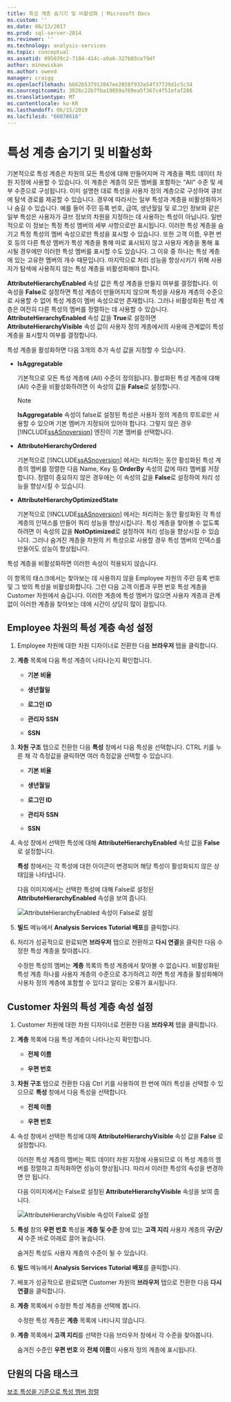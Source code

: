```yaml
---
title: 특성 계층 숨기기 및 비활성화 | Microsoft Docs
ms.custom: ''
ms.date: 06/13/2017
ms.prod: sql-server-2014
ms.reviewer: ''
ms.technology: analysis-services
ms.topic: conceptual
ms.assetid: 095039c2-7104-414c-a9a6-327b03ce79df
author: minewiskan
ms.author: owend
manager: craigg
ms.openlocfilehash: b662b537913847ee2858f933a54f37739d1c5c34
ms.sourcegitcommit: 3026c22b7fba19059a769ea5f367c4f51efaf286
ms.translationtype: MT
ms.contentlocale: ko-KR
ms.lasthandoff: 06/15/2019
ms.locfileid: "66078616"
---
```

# <a name="hiding-and-disabling-attribute-hierarchies"></a>특성 계층 숨기기 및 비활성화
  기본적으로 특성 계층은 차원의 모든 특성에 대해 만들어지며 각 계층을 팩트 데이터 차원 지정에 사용할 수 있습니다. 이 계층은 계층의 모든 멤버를 포함하는 “All” 수준 및 세부 수준으로 구성됩니다. 이미 설명한 대로 특성을 사용자 정의 계층으로 구성하여 큐브에 탐색 경로를 제공할 수 있습니다. 경우에 따라서는 일부 특성과 계층을 비활성화하거나 숨길 수 있습니다. 예를 들어 주민 등록 번호, 급여, 생년월일 및 로그인 정보와 같은 일부 특성은 사용자가 큐브 정보의 차원을 지정하는 데 사용하는 특성이 아닙니다. 일반적으로 이 정보는 특정 특성 멤버의 세부 사항으로만 표시됩니다. 이러한 특성 계층을 숨기고 특정 특성의 멤버 속성으로만 특성을 표시할 수 있습니다. 또한 고객 이름, 우편 번호 등의 다른 특성 멤버가 특성 계층을 통해 따로 표시되지 않고 사용자 계층을 통해 표시될 경우에만 이러한 특성 멤버를 표시할 수도 있습니다. 그 이유 중 하나는 특성 계층에 있는 고유한 멤버의 개수 때문입니다. 마지막으로 처리 성능을 향상시키기 위해 사용자가 탐색에 사용하지 않는 특성 계층을 비활성화해야 합니다.  
  
 **AttributeHierarchyEnabled** 속성 값은 특성 계층을 만들지 여부를 결정합니다. 이 속성을 **False**로 설정하면 특성 계층이 만들어지지 않으며 특성을 사용자 계층의 수준으로 사용할 수 없어 특성 계층이 멤버 속성으로만 존재합니다. 그러나 비활성화된 특성 계층은 여전히 다른 특성의 멤버를 정렬하는 데 사용할 수 있습니다. **AttributeHierarchyEnabled** 속성 값을 **True**로 설정하면 **AttributeHierarchyVisible** 속성 값이 사용자 정의 계층에서의 사용에 관계없이 특성 계층을 표시할지 여부를 결정합니다.  
  
 특성 계층을 활성화하면 다음 3개의 추가 속성 값을 지정할 수 있습니다.  
  
-   **IsAggregatable**  
  
     기본적으로 모든 특성 계층에 (All) 수준이 정의됩니다. 활성화된 특성 계층에 대해 (All) 수준을 비활성화하려면 이 속성의 값을 **False**로 설정합니다.  
  
    > [!NOTE]  
    >  **IsAggregatable** 속성이 false로 설정된 특성은 사용자 정의 계층의 루트로만 사용할 수 있으며 기본 멤버가 지정되어 있어야 합니다. 그렇지 않은 경우 [!INCLUDE[ssASnoversion](../includes/ssasnoversion-md.md)] 엔진이 기본 멤버를 선택합니다.  
  
-   **AttributeHierarchyOrdered**  
  
     기본적으로 [!INCLUDE[ssASnoversion](../includes/ssasnoversion-md.md)] 에서는 처리하는 동안 활성화된 특성 계층의 멤버를 정렬한 다음 Name, Key 등 **OrderBy** 속성의 값에 따라 멤버를 저장합니다. 정렬이 중요하지 않은 경우에는 이 속성의 값을 **False**로 설정하여 처리 성능을 향상시킬 수 있습니다.  
  
-   **AttributeHierarchyOptimizedState**  
  
     기본적으로 [!INCLUDE[ssASnoversion](../includes/ssasnoversion-md.md)] 에서는 처리하는 동안 활성화된 각 특성 계층의 인덱스를 만들어 쿼리 성능을 향상시킵니다. 특성 계층을 찾아볼 수 없도록 하려면 이 속성의 값을 **NotOptimized**로 설정하여 처리 성능을 향상시킬 수 있습니다. 그러나 숨겨진 계층을 차원의 키 특성으로 사용할 경우 특성 멤버의 인덱스를 만들어도 성능이 향상됩니다.  
  
 특성 계층을 비활성화하면 이러한 속성이 적용되지 않습니다.  
  
 이 항목의 태스크에서는 찾아보는 데 사용하지 않을 Employee 차원의 주민 등록 번호 및 그 밖의 특성을 비활성화합니다. 그런 다음 고객 이름과 우편 번호 특성 계층을 Customer 차원에서 숨깁니다. 이러한 계층에 특성 멤버가 많으면 사용자 계층과 관계없이 이러한 계층을 찾아보는 데에 시간이 상당히 많이 걸립니다.  
  
## <a name="setting-attribute-hierarchy-properties-in-the-employee-dimension"></a>Employee 차원의 특성 계층 속성 설정  
  
1.  Employee 차원에 대한 차원 디자이너로 전환한 다음 **브라우저** 탭을 클릭합니다.  
  
2.  **계층** 목록에 다음 특성 계층이 나타나는지 확인합니다.  
  
    -   **기본 비율**  
  
    -   **생년월일**  
  
    -   **로그인 ID**  
  
    -   **관리자 SSN**  
  
    -   **SSN**  
  
3.  **차원 구조** 탭으로 전환한 다음 **특성** 창에서 다음 특성을 선택합니다. CTRL 키를 누른 채 각 측정값을 클릭하면 여러 측정값을 선택할 수 있습니다.  
  
    -   **기본 비율**  
  
    -   **생년월일**  
  
    -   **로그인 ID**  
  
    -   **관리자 SSN**  
  
    -   **SSN**  
  
4.  속성 창에서 선택한 특성에 대해 **AttributeHierarchyEnabled** 속성 값을 **False** 로 설정합니다.  
  
     **특성** 창에서는 각 특성에 대한 아이콘이 변경되어 해당 특성이 활성화되지 않은 상태임을 나타냅니다.  
  
     다음 이미지에서는 선택한 특성에 대해 False로 설정된 **AttributeHierarchyEnabled** 속성을 보여 줍니다.  
  
     ![AttributeHierarchyEnabled 속성이 False로 설정](../../2014/tutorials/media/l4-hierarchyenabled-1.gif "AttributeHierarchyEnabled 속성이 False로 설정")  
  
5.  **빌드** 메뉴에서 **Analysis Services Tutorial 배포**를 클릭합니다.  
  
6.  처리가 성공적으로 완료되면 **브라우저** 탭으로 전환하고 **다시 연결**을 클릭한 다음 수정한 특성 계층을 찾아봅니다.  
  
     수정한 특성의 멤버는 **계층** 목록의 특성 계층에서 찾아볼 수 없습니다. 비활성화된 특성 계층 하나를 사용자 계층의 수준으로 추가하려고 하면 특성 계층을 활성화해야 사용자 정의 계층에 포함할 수 있다고 알리는 오류가 표시됩니다.  
  
## <a name="setting-attribute-hierarchy-properties-in-the-customer-dimension"></a>Customer 차원의 특성 계층 속성 설정  
  
1.  Customer 차원에 대한 차원 디자이너로 전환한 다음 **브라우저** 탭을 클릭합니다.  
  
2.  **계층** 목록에 다음 특성 계층이 나타나는지 확인합니다.  
  
    -   **전체 이름**  
  
    -   **우편 번호**  
  
3.  **차원 구조** 탭으로 전환한 다음 Ctrl 키를 사용하여 한 번에 여러 특성을 선택할 수 있으므로 **특성** 창에서 다음 특성을 선택합니다.  
  
    -   **전체 이름**  
  
    -   **우편 번호**  
  
4.  속성 창에서 선택한 특성에 대해 **AttributeHierarchyVisible** 속성 값을 **False** 로 설정합니다.  
  
     이러한 특성 계층의 멤버는 팩트 데이터 차원 지정에 사용되므로 이 특성 계층의 멤버를 정렬하고 최적화하면 성능이 향상됩니다. 따라서 이러한 특성의 속성을 변경하면 안 됩니다.  
  
     다음 이미지에서는 False로 설정된 **AttributeHierarchyVisible** 속성을 보여 줍니다.  
  
     ![AttributeHierarchyVisible 속성이 False로 설정](../../2014/tutorials/media/l4-hierarchyvisible-1.gif "AttributeHierarchyVisible 속성이 False로 설정")  
  
5.  **특성** 창의 **우편 번호** 특성을 **계층 및 수준** 창에 있는 **고객 지리** 사용자 계층의 **구/군/시** 수준 바로 아래로 끌어 놓습니다.  
  
     숨겨진 특성도 사용자 계층의 수준이 될 수 있습니다.  
  
6.  **빌드** 메뉴에서 **Analysis Services Tutorial 배포**를 클릭합니다.  
  
7.  배포가 성공적으로 완료되면 Customer 차원의 **브라우저** 탭으로 전환한 다음 **다시 연결**을 클릭합니다.  
  
8.  **계층** 목록에서 수정한 특성 계층을 선택해 봅니다.  
  
     수정한 특성 계층은 **계층** 목록에 나타나지 않습니다.  
  
9. **계층** 목록에서 **고객 지리**를 선택한 다음 브라우저 창에서 각 수준을 찾아봅니다.  
  
     숨겨진 수준인 **우편 번호** 와 **전체 이름**이 사용자 정의 계층에 표시됩니다.  
  
## <a name="next-task-in-lesson"></a>단원의 다음 태스크  
 [보조 특성을 기준으로 특성 멤버 정렬](../analysis-services/lesson-4-5-sorting-attribute-members-based-on-a-secondary-attribute.md)  
  
  
